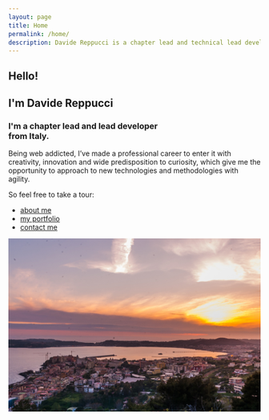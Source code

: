 ```yaml
---
layout: page
title: Home
permalink: /home/
description: Davide Reppucci is a chapter lead and technical lead developer from Italy with more than 10 years of experience.
---
```


<section class="page-view home-view">
	<div class="content">
		<h1>Hello!</h1>
		<h2>I'm Davide Reppucci</h2>
		<h3>I'm a <strong>chapter lead and lead developer</strong><br /> from Italy.</h3>
		<p><span>Being web addicted, I’ve made a professional career to enter it</span> <span>with creativity, innovation and wide predisposition to curiosity,</span> <span>which give me the opportunity to approach to new technologies and methodologies with agility.</span></p>
		<p>So feel free to take a tour:</p>
		<ul>
			<li><a href="/about" title="about me" data-behavior="internal"><em></em><em></em><span>about me</span></a></li>
			<li><a href="/works" title="my portfolio" data-behavior="internal"><em></em><em></em><span>my portfolio</span></a></li>
			<li><a href="/contact" title="contact me" data-behavior="internal"><em></em><em></em><span>contact me</span></a></li>
		</ul>
	</div>
	<img src="/assets/gfx/views/home.jpg" data-type="background" alt="" title="" />
</section>
